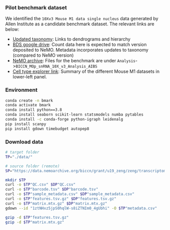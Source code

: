 ### Pilot benchmark dataset
 
We identified the `10Xv3 Mouse M1 data single nucleus` data generated by Allen Institute as a candidate benchmark dataset. The relevant links are below:
 - [Updated taxonomy](https://github.com/AllenInstitute/MOp_taxonomies_ontology): Links to dendrograms and hierarchy
 - [BDS google drive](https://drive.google.com/drive/folders/1SHtu-NRbJQ364VsykH2sQbfmkysrwK_TrpXHnh21S7XdTDmuBV7IH0M5OL8oCq-yJkBYerhl): Count data here is expected to match version deposited to NeMO. Metadata incorporates updates to taxonomy (compared to NeMO version) 
 - [NeMO archive](https://assets.nemoarchive.org/dat-ch1nqb7): Files for the benchmark are under `Analysis`->`BICCN_MOp_snRNA_10X_v3_Analysis_AIBS`
 - [Cell type explorer link](https://knowledge.brain-map.org/celltypes): Summary of the different Mouse M1 datasets in lower-left panel.


 ### Environment
 ```bash
 conda create -n bmark
 conda activate bmark
 conda install python==3.8
 conda install seaborn scikit-learn statsmodels numba pytables
 conda install -c conda-forge python-igraph leidenalg
 pip install scanpy
 pip install gdown timebudget autopep8
 ```

 ### Download data
```bash
# target folder
TP="./data/"

# source folder (remote)
SP="https://data.nemoarchive.org/biccn/grant/u19_zeng/zeng/transcriptome/sncell/10x_v3/mouse/processed/analysis/10X_nuclei_v3_AIBS/"

mkdir $TP
curl -o $TP"QC.csv" $DP"QC.csv"
curl -o $TP"barcode.tsv" $DP"barcode.tsv"
curl -o $TP"sample_metadata.csv" $DP"sample_metadata.csv"
curl -o $TP"features.tsv.gz" $DP"features.tsv.gz"
curl -o $TP"matrix.mtx.gz" $DP"matrix.mtx.gz"
gdown --id "1ztNHxz5jpS0hqlW-s8iZTNIm0_4gUbhi" -O $TP"metadata.csv"

gzip -d $TP"features.tsv.gz"
gzip -d $TP"matrix.mtx.gz"
```